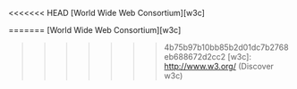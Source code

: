 <<<<<<< HEAD
[World Wide Web Consortium][w3c]

=======
[World Wide Web Consortium][w3c]

>>>>>>> 4b75b97b10bb85b2d01dc7b2768eb688672d2cc2
[w3c]: http://www.w3.org/ (Discover w3c)